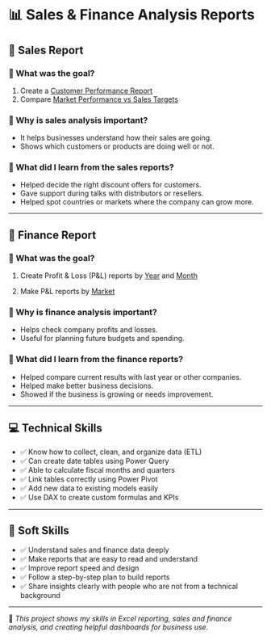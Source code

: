 # 📊 Sales & Finance Analysis Reports

## 📁 Sales Report

### 🔹 What was the goal?
1. Create a [Customer Performance Report](https://github.com/salmann00/Excel-Sales-Analytics/blob/main/Customer%20Performance%20Report.pdf)    
2. Compare [Market Performance vs Sales Targets](https://github.com/salmann00/Excel-Sales-Analytics/blob/main/Market%20Performance%20vs%20Target%20Report.pdf) 

### 🔹 Why is sales analysis important?
- It helps businesses understand how their sales are going.
- Shows which customers or products are doing well or not.

### 🔹 What did I learn from the sales reports?
- Helped decide the right discount offers for customers.
- Gave support during talks with distributors or resellers.
- Helped spot countries or markets where the company can grow more.

---

## 📁 Finance Report

### 🔹 What was the goal?
1. Create Profit & Loss (P&L) reports by [Year](https://github.com/salmann00/Excel-Sales-Analytics/blob/main/P%26L%20Statement%20by%20Fiscal%20Year.pdf) and [Month](https://github.com/salmann00/Excel-Sales-Analytics/blob/main/P%26L%20Statement%20by%20Months.pdf)

2. Make P&L reports by [Market](https://github.com/salmann00/Excel-Sales-Analytics/blob/main/P%26L%20Statement%20by%20Markets.pdf)

### 🔹 Why is finance analysis important?
- Helps check company profits and losses.
- Useful for planning future budgets and spending.

### 🔹 What did I learn from the finance reports?
- Helped compare current results with last year or other companies.
- Helped make better business decisions.
- Showed if the business is growing or needs improvement.

---

## 💻 Technical Skills

- ✅ Know how to collect, clean, and organize data (ETL)
- ✅ Can create date tables using Power Query
- ✅ Able to calculate fiscal months and quarters
- ✅ Link tables correctly using Power Pivot
- ✅ Add new data to existing models easily
- ✅ Use DAX to create custom formulas and KPIs

---

## 🤝 Soft Skills

- ✅ Understand sales and finance data deeply
- ✅ Make reports that are easy to read and understand
- ✅ Improve report speed and design
- ✅ Follow a step-by-step plan to build reports
- ✅ Share insights clearly with people who are not from a technical background

---

📌 *This project shows my skills in Excel reporting, sales and finance analysis, and creating helpful dashboards for business use.*

